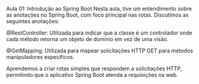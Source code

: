 Aula 01: Introdução ao Spring Boot
Nesta aula, tive um entendimento sobre as anotações no Spring Boot, com foco principal nas rotas. Discutimos as seguintes anotações:

@RestController: Utilizada para indicar que a classe é um controlador onde cada método retorna um objeto de domínio em vez de uma visão.

@GetMapping: Utilizada para mapear solicitações HTTP GET para métodos manipuladores específicos.

Aprendemos a criar rotas simples que respondem a solicitações HTTP, permitindo que o aplicativo Spring Boot atenda a requisições na web.


